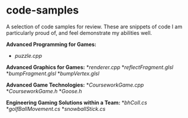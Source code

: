# code-samples
A selection of code samples for review. These are snippets of code I am particularly proud of, and feel demonstrate my abilities well.

__Advanced Programming for Games:__
 * _puzzle.cpp_


__Advanced Graphics for Games:__
*_renderer.cpp_
*_reflectFragment.glsl_
*_bumpFragment.glsl_
*_bumpVertex.glsl_

__Advanced Game Technologies:__
*_CourseworkGame.cpp_
*_CourseworkGame.h_
*_Goose.h_

__Engineering Gaming Solutions within a Team:__
*_bhColl.cs_
*_golfBallMovement.cs_
*_snowballStick.cs_


